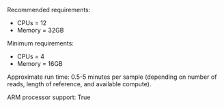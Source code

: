 Recommended requirements:

+ CPUs = 12
+ Memory = 32GB

Minimum requirements:

+ CPUs = 4
+ Memory = 16GB

Approximate run time: 0.5-5 minutes per sample (depending on number of reads, length of reference, and available compute).

ARM processor support: True
